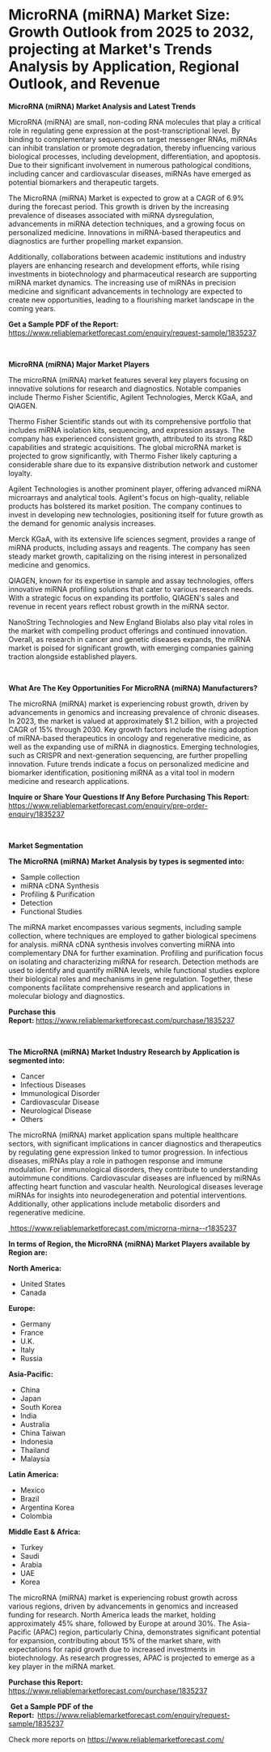 <p><h1>MicroRNA (miRNA) Market Size: Growth Outlook from 2025 to 2032, projecting at Market's Trends Analysis by Application, Regional Outlook, and Revenue</h1></p><p><strong>MicroRNA (miRNA) Market Analysis and Latest Trends</strong></p>
<p><p>MicroRNA (miRNA) are small, non-coding RNA molecules that play a critical role in regulating gene expression at the post-transcriptional level. By binding to complementary sequences on target messenger RNAs, miRNAs can inhibit translation or promote degradation, thereby influencing various biological processes, including development, differentiation, and apoptosis. Due to their significant involvement in numerous pathological conditions, including cancer and cardiovascular diseases, miRNAs have emerged as potential biomarkers and therapeutic targets.</p><p>The MicroRNA (miRNA) Market is expected to grow at a CAGR of 6.9% during the forecast period. This growth is driven by the increasing prevalence of diseases associated with miRNA dysregulation, advancements in miRNA detection techniques, and a growing focus on personalized medicine. Innovations in miRNA-based therapeutics and diagnostics are further propelling market expansion. </p><p>Additionally, collaborations between academic institutions and industry players are enhancing research and development efforts, while rising investments in biotechnology and pharmaceutical research are supporting miRNA market dynamics. The increasing use of miRNAs in precision medicine and significant advancements in technology are expected to create new opportunities, leading to a flourishing market landscape in the coming years.</p></p>
<p><strong>Get a Sample PDF of the Report:&nbsp;</strong> <a href="https://www.reliablemarketforecast.com/enquiry/request-sample/1835237?utm_campaign=3071&utm_medium=2&utm_source=Github&utm_content=ia&utm_term=26032025&utm_id=microrna-mirna">https://www.reliablemarketforecast.com/enquiry/request-sample/1835237</a></p>
<p>&nbsp;</p>
<p><strong>MicroRNA (miRNA) Major Market Players</strong></p>
<p><p>The microRNA (miRNA) market features several key players focusing on innovative solutions for research and diagnostics. Notable companies include Thermo Fisher Scientific, Agilent Technologies, Merck KGaA, and QIAGEN. </p><p>Thermo Fisher Scientific stands out with its comprehensive portfolio that includes miRNA isolation kits, sequencing, and expression assays. The company has experienced consistent growth, attributed to its strong R&D capabilities and strategic acquisitions. The global microRNA market is projected to grow significantly, with Thermo Fisher likely capturing a considerable share due to its expansive distribution network and customer loyalty. </p><p>Agilent Technologies is another prominent player, offering advanced miRNA microarrays and analytical tools. Agilent's focus on high-quality, reliable products has bolstered its market position. The company continues to invest in developing new technologies, positioning itself for future growth as the demand for genomic analysis increases.</p><p>Merck KGaA, with its extensive life sciences segment, provides a range of miRNA products, including assays and reagents. The company has seen steady market growth, capitalizing on the rising interest in personalized medicine and genomics. </p><p>QIAGEN, known for its expertise in sample and assay technologies, offers innovative miRNA profiling solutions that cater to various research needs. With a strategic focus on expanding its portfolio, QIAGEN's sales and revenue in recent years reflect robust growth in the miRNA sector.</p><p>NanoString Technologies and New England Biolabs also play vital roles in the market with compelling product offerings and continued innovation. Overall, as research in cancer and genetic diseases expands, the miRNA market is poised for significant growth, with emerging companies gaining traction alongside established players.</p></p>
<p>&nbsp;</p>
<p><strong>What Are The Key Opportunities For MicroRNA (miRNA) Manufacturers?</strong></p>
<p><p>The microRNA (miRNA) market is experiencing robust growth, driven by advancements in genomics and increasing prevalence of chronic diseases. In 2023, the market is valued at approximately $1.2 billion, with a projected CAGR of 15% through 2030. Key growth factors include the rising adoption of miRNA-based therapeutics in oncology and regenerative medicine, as well as the expanding use of miRNA in diagnostics. Emerging technologies, such as CRISPR and next-generation sequencing, are further propelling innovation. Future trends indicate a focus on personalized medicine and biomarker identification, positioning miRNA as a vital tool in modern medicine and research applications.</p></p>
<p><strong>Inquire or Share Your Questions If Any Before Purchasing This Report:</strong> <a href="https://www.reliablemarketforecast.com/enquiry/pre-order-enquiry/1835237?utm_campaign=3071&utm_medium=2&utm_source=Github&utm_content=ia&utm_term=26032025&utm_id=microrna-mirna">https://www.reliablemarketforecast.com/enquiry/pre-order-enquiry/1835237</a></p>
<p>&nbsp;</p>
<p><strong>Market Segmentation</strong></p>
<p><strong>The MicroRNA (miRNA) Market Analysis by types is segmented into:</strong></p>
<p><ul><li>Sample collection</li><li>miRNA cDNA Synthesis</li><li>Profiling & Purification</li><li>Detection</li><li>Functional Studies</li></ul></p>
<p><p>The miRNA market encompasses various segments, including sample collection, where techniques are employed to gather biological specimens for analysis. miRNA cDNA synthesis involves converting miRNA into complementary DNA for further examination. Profiling and purification focus on isolating and characterizing miRNA for research. Detection methods are used to identify and quantify miRNA levels, while functional studies explore their biological roles and mechanisms in gene regulation. Together, these components facilitate comprehensive research and applications in molecular biology and diagnostics.</p></p>
<p><strong>Purchase this Report:&nbsp;</strong><a href="https://www.reliablemarketforecast.com/purchase/1835237?utm_campaign=3071&utm_medium=2&utm_source=Github&utm_content=ia&utm_term=26032025&utm_id=microrna-mirna">https://www.reliablemarketforecast.com/purchase/1835237</a></p>
<p>&nbsp;</p>
<p><strong>The MicroRNA (miRNA) Market Industry Research by Application is segmented into:</strong></p>
<p><ul><li>Cancer</li><li>Infectious Diseases</li><li>Immunological Disorder</li><li>Cardiovascular Disease</li><li>Neurological Disease</li><li>Others</li></ul></p>
<p><p>The microRNA (miRNA) market application spans multiple healthcare sectors, with significant implications in cancer diagnostics and therapeutics by regulating gene expression linked to tumor progression. In infectious diseases, miRNAs play a role in pathogen response and immune modulation. For immunological disorders, they contribute to understanding autoimmune conditions. Cardiovascular diseases are influenced by miRNAs affecting heart function and vascular health. Neurological diseases leverage miRNAs for insights into neurodegeneration and potential interventions. Additionally, other applications include metabolic disorders and regenerative medicine.</p></p>
<p><a href="https://www.reliablemarketforecast.com/microrna-mirna--r1835237?utm_campaign=3071&utm_medium=2&utm_source=Github&utm_content=ia&utm_term=26032025&utm_id=microrna-mirna">&nbsp;https://www.reliablemarketforecast.com/microrna-mirna--r1835237</a></p>
<p><strong>In terms of Region, the MicroRNA (miRNA) Market Players available by Region are:</strong></p>
<p>
    <p> <strong> North America: </strong>
        <ul>
            <li>United States</li>
            <li>Canada</li>
        </ul>
        </p> 
    <p> <strong> Europe: </strong>
        <ul>
            <li>Germany</li>
            <li>France</li>
            <li>U.K.</li>
            <li>Italy</li>
            <li>Russia</li>
        </ul>
        </p> 
    <p> <strong> Asia-Pacific: </strong>
        <ul>
            <li>China</li>
            <li>Japan</li>
            <li>South Korea</li>
            <li>India</li>
            <li>Australia</li>
            <li>China Taiwan</li>
            <li>Indonesia</li>
            <li>Thailand</li>
            <li>Malaysia</li>
        </ul>
        </p> 
    <p> <strong> Latin America: </strong>
        <ul>
            <li>Mexico</li>
            <li>Brazil</li>
            <li>Argentina Korea</li>
            <li>Colombia</li>
        </ul>
        </p> 
    <p> <strong> Middle East & Africa: </strong>
        <ul>
            <li>Turkey</li>
            <li>Saudi</li>
            <li>Arabia</li>
            <li>UAE</li>
            <li>Korea</li>
        </ul>
    </p>
    </p>
<p><p>The microRNA (miRNA) market is experiencing robust growth across various regions, driven by advancements in genomics and increased funding for research. North America leads the market, holding approximately 45% share, followed by Europe at around 30%. The Asia-Pacific (APAC) region, particularly China, demonstrates significant potential for expansion, contributing about 15% of the market share, with expectations for rapid growth due to increased investments in biotechnology. As research progresses, APAC is projected to emerge as a key player in the miRNA market.</p></p>
<p><strong>Purchase this Report: </strong><a href="https://www.reliablemarketforecast.com/purchase/1835237?utm_campaign=3071&utm_medium=2&utm_source=Github&utm_content=ia&utm_term=26032025&utm_id=microrna-mirna">https://www.reliablemarketforecast.com/purchase/1835237</a></p>
<p>&nbsp;<strong>Get a Sample PDF of the Report:&nbsp;&nbsp;</strong><a href="https://www.reliablemarketforecast.com/enquiry/request-sample/1835237?utm_campaign=3071&utm_medium=2&utm_source=Github&utm_content=ia&utm_term=26032025&utm_id=microrna-mirna">https://www.reliablemarketforecast.com/enquiry/request-sample/1835237</a></p>
<p><strong></strong></p>
<p>Check more reports on <a href="https://www.reliablemarketforecast.com/?utm_campaign=3071&utm_medium=2&utm_source=Github&utm_content=ia&utm_term=26032025&utm_id=microrna-mirna">https://www.reliablemarketforecast.com/</a></p>